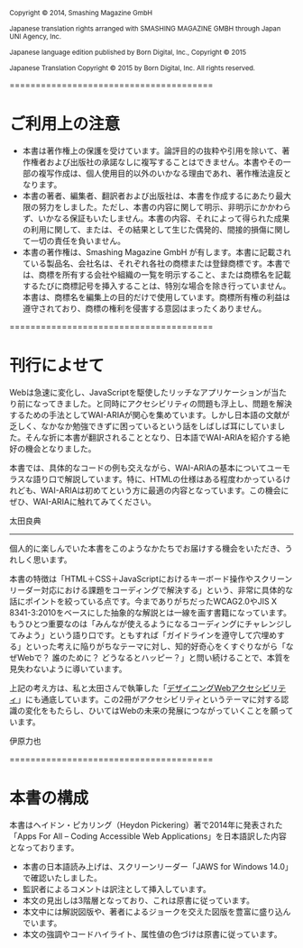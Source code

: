 <small>Copyright © 2014, Smashing Magazine GmbH</small>

<small>Japanese translation rights arranged with SMASHING MAGAZINE GMBH through Japan UNI Agency, Inc.</small>

<small>Japanese language edition published by Born Digital, Inc., Copyright © 2015</small>

<small>Japanese Translation Copyright © 2015 by Born Digital, Inc. All rights reserved.</small>

=======================================

# ご利用上の注意

- 本書は著作権上の保護を受けています。論評目的の抜粋や引用を除いて、著作権者および出版社の承諾なしに複写することはできません。本書やその一部の複写作成は、個人使用目的以外のいかなる理由であれ、著作権法違反となります。
- 本書の著者、編集者、翻訳者および出版社は、本書を作成するにあたり最大限の努力をしました。ただし、本書の内容に関して明示、非明示にかかわらず、いかなる保証もいたしません。本書の内容、それによって得られた成果の利用に関して、または、その結果として生じた偶発的、間接的損傷に関して一切の責任を負いません。
- 本書の著作権は、Smashing Magazine GmbH が有します。本書に記載されている製品名、会社名は、それぞれ各社の商標または登録商標です。本書では、商標を所有する会社や組織の一覧を明示すること、または商標名を記載するたびに商標記号を挿入することは、特別な場合を除き行っていません。本書は、商標名を編集上の目的だけで使用しています。商標所有権の利益は遵守されており、商標の権利を侵害する意図はまったくありません。

=======================================

# 刊行によせて

Webは急速に変化し、JavaScriptを駆使したリッチなアプリケーションが当たり前になってきました。と同時にアクセシビリティの問題も浮上し、問題を解決するための手法としてWAI-ARIAが関心を集めています。しかし日本語の文献が乏しく、なかなか勉強できずに困っているという話をしばしば耳にしていました。そんな折に本書が翻訳されることとなり、日本語でWAI-ARIAを紹介する絶好の機会となりました。

本書では、具体的なコードの例も交えながら、WAI-ARIAの基本についてユーモラスな語り口で解説しています。特に、HTMLの仕様はある程度わかっているけれども、WAI-ARIAは初めてという方に最適の内容となっています。この機会にぜひ、WAI-ARIAに触れてみてください。

太田良典

---

個人的に楽しんでいた本書をこのようなかたちでお届けする機会をいただき、うれしく思います。

本書の特徴は「HTML＋CSS＋JavaScriptにおけるキーボード操作やスクリーンリーダー対応における課題をコーディングで解決する」という、非常に具体的な話にポイントを絞っている点です。今までありがちだったWCAG2.0やJIS X 8341-3:2010をベースにした抽象的な解説とは一線を画す書籍になっています。もうひとつ重要なのは「みんなが使えるようになるコーディングにチャレンジしてみよう」という語り口です。ともすれば「ガイドラインを遵守して穴埋めする」といった考えに陥りがちなテーマに対し、知的好奇心をくすぐりながら「なぜWebで？ 誰のために？ どうなるとハッピー？」と問い続けることで、本質を見失わないように導いています。

上記の考え方は、私と太田さんで執筆した「<a href="https://www.amazon.co.jp/dp/B01N3CGZ7W">デザイニングWebアクセシビリティ</a>」にも通底しています。この2冊がアクセシビリティというテーマに対する認識の変化をもたらし、ひいてはWebの未来の発展につながっていくことを願っています。

伊原力也

=======================================

# 本書の構成

本書はヘイドン・ピカリング（Heydon Pickering）著で2014年に発表された「Apps For All – Coding Accessible Web Applications」を日本語訳した内容となっております。

- 本書の日本語読み上げは、スクリーンリーダー「JAWS for Windows 14.0」で確認いたしました。
- 監訳者によるコメントは訳注として挿入しています。
- 本文の見出しは3階層となっており、これは原書に従っています。
- 本文中には解説図版や、著者によるジョークを交えた図版を豊富に盛り込んでいます。
- 本文の強調やコードハイライト、属性値の色づけは原書に従っています。
